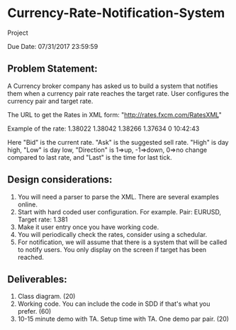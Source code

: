 # Currency-Rate-Notification-System

Project

Due Date: 07/31/2017 23:59:59

Problem Statement: 
------------------
A Currency broker company has asked us to build a system that notifies them when a currency pair rate reaches the target rate. User configures the currency pair and target rate.

The URL to get the Rates in XML form: "http://rates.fxcm.com/RatesXML"

Example of the rate: 
<Rate Symbol="EURUSD">
<Bid>1.38022</Bid>
<Ask>1.38042</Ask>
<High>1.38266</High>
<Low>1.37634</Low>
<Direction>0</Direction>
<Last>10:42:43</Last>
</Rate>

Here "Bid" is the current rate. "Ask" is the suggested sell rate. "High" is day high, "Low" is day low, "Direction" is 1=>up, -1=>down, 0=>no change compared to last rate, and "Last" is the time for last tick.

Design considerations:
----------------------
1. You will need a parser to parse the XML. There are several examples online.
2. Start with hard coded user configuration. For example. Pair: EURUSD, Target rate: 1.381 
3. Make it user entry once you have working code.
4. You will periodically check the rates, consider using a schedular.
4. For notification, we will assume that there is a system that will be called to notify users. You only display on the screen if target has been reached.

Deliverables:
--------------
1. Class diagram. (20)
2. Working code. You can include the code in SDD if that's what you prefer. (60)
3. 10-15 minute demo with TA. Setup time with TA. One demo par pair. (20)


